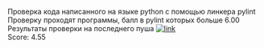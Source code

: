 Проверка кода написанного на языке python с помощью линкера pylint  
Проверку проходят программы, балл в pylint которых больше 6.00  
Результаты проверки на последнего пуша   [![link](https://github.com/andrey-andreu/linux-git1/actions/workflows/linter.yml/badge.svg)](https://github.com/andrey-andreu/linux-git1/actions/workflows/linter.yml)  
Score: 4.55
